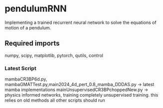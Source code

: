 # pendulumRNN
Implementing a trained recurrent neural network to solve the equations of motion of a pendulum.

## Required imports
numpy, scipy, matplotlib, pytorch, qutils, control

### Latest Script
mambaCR3BP6d.py, mambaGMATTest.py,main2024_4d_pert_0.8_mamba_DDDAS.py -> latest mamba implementations
mainUnsupervisedCR3BPchoppedNew.py -> physics informed networks, training completely unsupervised training. this relies on old methods
all other scripts should run